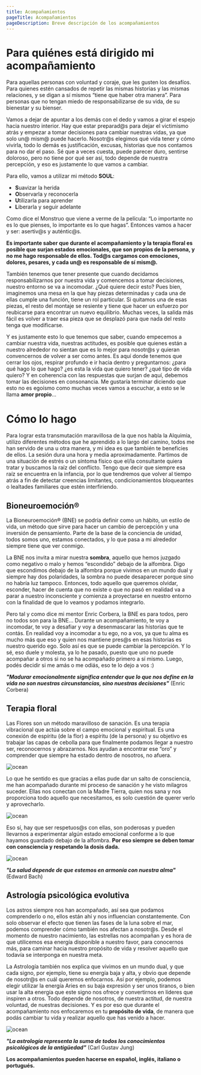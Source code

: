 ```yaml
---
title: Acompañamientos
pageTitle: Acompañamientos
pageDescription: Breve descripción de los acompañamientos
---
```


# Para quiénes está dirigido mi acompañamiento

Para aquellas personas con voluntad y coraje, que les gusten los desafíos. Para quienes estén cansados de repetir las mismas historias y las mismas relaciones, y se digan a sí mismos “tiene que haber otra manera”. Para personas que no tengan miedo de responsabilizarse de su vida, de su bienestar y su bienser. 

Vamos a dejar de apuntar a los demás con el dedo y vamos a girar el espejo hacia nuestro interior. Hay que estar preparad@s para dejar el victimismo atrás y empezar a tomar decisiones para cambiar nuestras vidas, ya que solo un@ mism@ puede hacerlo. Nosotr@s elegimos qué vida tener y cómo vivirla, todo lo demás es justificación, excusas, historias que nos contamos para no dar el paso. Sé que a veces cuesta, puede parecer duro, sentirse doloroso, pero no tiene por qué ser así, todo depende de nuestra percepción, y eso es justamente lo que vamos a cambiar.

Para ello, vamos a utilizar mi método **SOUL**:

- **S**uavizar la herida
- **O**bservarla y reconocerla
- **U**tilizarla para aprender
- **L**iberarla y seguir adelante

Como dice el Monstruo que viene a verme de la película: “Lo importante no es lo que pienses, lo importante es lo que hagas”. Entonces vamos a hacer y ser: asertiv@s y auténtic@s.

**Es importante saber que durante el acompañamiento y la terapia floral es posible que surjan estados emocionales, que son propios de la persona, y no me hago responsable de ellos. Tod@s cargamos con emociones, dolores, pesares, y cada un@ es responsable de sí mism@.**

También tenemos que tener presente que cuando decidamos responsabilizarnos por nuestra vida y comencemos a tomar decisiones, nuestro entorno se va a incomodar. ¿Qué quiere decir esto? Pues bien, imaginemos una mesa en la que hay piezas determinadas y cada una de ellas cumple una función, tiene un rol particular. Si quitamos una de esas piezas, el resto del montaje se resiente y tiene que hacer un esfuerzo por reubicarse para encontrar un nuevo equilibrio. Muchas veces, la salida más fácil es volver a traer esa pieza que se desplazó para que nada del resto tenga que modificarse. 

Y es justamente esto lo que tenemos que saber, cuando empecemos a cambiar nuestra vida, nuestras actitudes, es posible que quienes están a nuestro alrededor no sientan que es lo mejor para nosotr@s y quieran convencernos de volver a ser como antes. Es aquí donde tenemos que cerrar los ojos, respirar profundo e ir hacia dentro y preguntarnos: ¿para qué hago lo que hago? ¿es esta la vida que quiero tener? ¿qué tipo de vida quiero? Y en coherencia con las respuestas que surjan de aquí, debemos tomar las decisiones en consonancia. Me gustaría terminar diciendo que esto no es egoísmo como muchas veces vamos a escuchar, a esto se le llama **amor propio**…





# Cómo lo hago

Para lograr esta transmutación maravillosa de la que nos habla la Alquimia, utilizo diferentes métodos que he aprendido a lo largo del camino, todos me han servido de una u otra manera, y mi idea es que también te beneficies de ellos. La sesión dura una hora y media aproximadamente. Partimos de una situación de estrés o un síntoma físico que el/la consultante quiera tratar y buscamos la raíz del conflicto. Tengo que decir que siempre esa raíz se encuentra en la infancia, por lo que tendremos que volver al tiempo atrás a fin de detectar creencias limitantes, condicionamientos bloqueantes o lealtades familiares que estén interfiriendo.

## **Bioneuroemoción®**

La Bioneuroemoción® (BNE) se podría definir como un hábito, un estilo de vida, un método que sirve para hacer un cambio de percepción y una inversión de pensamiento. Parte de la base de la conciencia de unidad, todos somos uno, estamos conectados, y lo que pasa a mi alrededor siempre tiene que ver conmigo.

La BNE nos invita a mirar nuestra **sombra**, aquello que hemos juzgado como negativo o malo y hemos “escondido” debajo de la alfombra. Digo que escondimos debajo de la alfombra porque vivimos en un mundo dual y siempre hay dos polaridades, la sombra no puede desaparecer porque sino no habría luz tampoco. Entonces, todo aquello que queremos olvidar, esconder, hacer de cuenta que no existe o que no pasó en realidad va a parar a nuestro inconsciente y comienza a proyectarse en nuestro entorno con la finalidad de que lo veamos y podamos integrarlo.

Pero tal y como dice mi mentor Enric Corbera, la BNE es para todos, pero no todos son para la BNE… Durante un acompañamiento, te voy a incomodar, te voy a desafiar y voy a desenmascarar las historias que te contás. En realidad voy a incomodar a tu ego, no a vos, ya que tu alma es mucho más que eso y quien nos mantiene pres@s en esas historias es nuestro querido ego. Solo así es que se puede cambiar la percepción. Y lo sé, eso duele y molesta, ya lo he pasado, puesto que uno no puede acompañar a otros si no se ha acompañado primero a sí mismo. Luego, podés decidir si me amás o me odiás, eso te lo dejo a vos :)

***"Madurar emocionalmente significa entender que lo que nos define en la vida no son nuestras circunstancias, sino nuestras decisiones"*** (Enric Corbera)



## **Terapia floral**

Las Flores son un método maravilloso de sanación. Es una terapia vibracional que actúa sobre el campo emocional y espiritual. Es una conexión de espíritu (de la flor) a espíritu (de la persona) y su objetivo es trabajar las capas de cebolla para que finalmente podamos llegar a nuestro ser, reconocernos y abrazarnos. Nos ayudan a encontrar ese “oro” y comprender que siempre ha estado dentro de nosotros, no afuera.

<Image alt="ocean" src="/static/images/Acompañamiento/IMG_8181.JPG" width={450} height={300} />

Lo que he sentido es que gracias a ellas pude dar un salto de consciencia, me han acompañado durante mi proceso de sanación y he visto milagros suceder. Ellas nos conectan con la Madre Tierra, quien nos sana y nos proporciona todo aquello que necesitamos, es solo cuestión de querer verlo y aprovecharlo.

<Image alt="ocean" src="/static/images/Acompañamiento/20220310_104433.jpg" width={450} height={300} />

Eso sí, hay que ser respetuos@s con ellas, son poderosas y pueden llevarnos a experimentar algún estado emocional conforme a lo que hayamos guardado debajo de la alfombra. **Por eso siempre se deben tomar con consciencia y respetando la dosis dada.**

<Image alt="ocean" src="/static/images/Acompañamiento/20220310_104231.jpg" width={450} height={300} />

***"La salud depende de que estemos en armonía con nuestra alma"*** (Edward Bach)


## **Astrología psicológica evolutiva**

Los astros siempre nos han acompañado, así sea que podamos comprenderlo o no, ellos están ahí y nos influencian constantemente. Con solo observar el efecto que tienen las fases de la luna sobre el mar, podemos comprender cómo también nos afectan a nosotr@s. Desde el momento de nuestro nacimiento, las estrellas nos acompañan y es hora de que utilicemos esa energía disponible a nuestro favor, para conocernos más, para caminar hacia nuestro propósito de vida y resolver aquello que todavía se interponga en nuestra meta.

La Astrología también nos explica que vivimos en un mundo dual, y que cada signo, por ejemplo, tiene su energía baja y alta, y obvio que depende de nosotr@s en cuál queremos enfocarnos. Así por ejemplo, podemos elegir utilizar la energía Aries en su baja expresión y ser unos tiranos, o bien usar la alta energía que este signo nos ofrece y convertirnos en líderes que inspiren a otros. Todo depende de nosotros, de nuestra actitud, de nuestra voluntad, de nuestras decisiones. Y es por eso que durante el acompañamiento nos enfocaremos en tu **propósito de vida**, de manera que podás cambiar tu vida y realizar aquello que has venido a hacer.

<Image alt="ocean" src="/static/images/Acompañamiento/astrologia.jpg" width={450} height={300} />

***"La astrología representa la suma de todos los conocimientos psicológicos de la antigüedad"*** (Carl Gustav Jung)


**Los acompañamientos pueden hacerse en español, inglés, italiano o portugués.**
